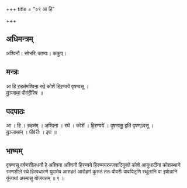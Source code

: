 +++
title = "०९ आ हि"

+++
## अधिमन्त्रम्
अश्विनौ। सोभरिः काण्वः। ककुप्।

## मन्त्रः
आ हि रु॒हत॑मश्विना॒ रथे॒ कोशे॑ हिर॒ण्यये॑ वृषण्वसू ।  
यु॒ञ्जाथां॒ पीव॑री॒रिषः॑ ॥

## पदपाठः
आ । हि । रु॒हत॑म् । अ॒श्वि॒ना॒ । रथे॑ । कोशे॑ । हि॒र॒ण्यये॑ । वृ॒ष॒ण्व॒सू॒ इति॑ वृषण्ऽवसू ।  
यु॒ञ्जाथा॑म् । पीव॑रीः । इषः॑ ॥

## भाष्यम्
वृषण्वसू वर्षणशीलधनौ हे अश्विना अश्विनौ हिरण्यये हिरण्मयरज्जवादियुक्ते कोशे आयुधादीनां कोशस्थाने रमणशीले रथे हिरवधारणे युवामेव आरुहतं आरोहणं कुरुतं ततः पीवरीः पावयितृणि स्थूलानि वा इषोन्नानि युंजाथां अस्मासु योजयतम् ॥ ९ ॥